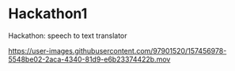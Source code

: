 # Hackathon1
Hackathon: speech to text translator

https://user-images.githubusercontent.com/97901520/157456978-5548be02-2aca-4340-81d9-e6b23374422b.mov

